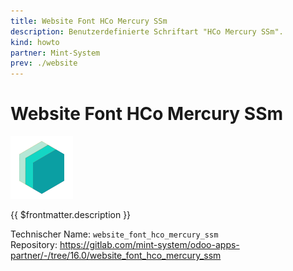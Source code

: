 ```yaml
---
title: Website Font HCo Mercury SSm
description: Benutzerdefinierte Schriftart "HCo Mercury SSm".
kind: howto
partner: Mint-System
prev: ./website
---
```


# Website Font HCo Mercury SSm
![icon_oms_box](attachments/icons_odoo_mint_system.png)

{{ $frontmatter.description }}

Technischer Name: `website_font_hco_mercury_ssm`\
Repository: <https://gitlab.com/mint-system/odoo-apps-partner/-/tree/16.0/website_font_hco_mercury_ssm>
